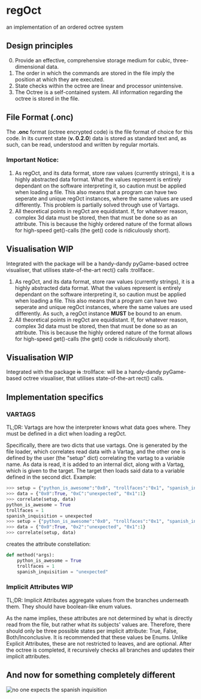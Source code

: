# regOct
an implementation of an ordered octree system

## Design principles
0. Provide an effective, comprehensive storage medium for cubic, three-dimensional data.
1. The order in which the commands are stored in the file imply the position at which they are executed.
2. State checks within the octree are linear and processor unintensive.
3. The Octree is a self-contained system. All information regarding the octree is stored in the file.

## File Format (.onc)
The **.onc** format (octree encrypted code) is the file format of choice for this code. In its current state (**v. 0.2.0**) data is stored as standard text and, as such, can be read, understood and written by regular mortals. 

### Important Notice:

1. As regOct, and its data format, store raw values (currently strings), it is a highly abstracted data format. What the values represent is entirely dependant on the software interpreting it, so caution must be applied when loading a file. This also means that a program can have two seperate and unique regOct instances, where the same values are used differently. This problem is partially solved through use of Vartags.
2. All theoretical points in regOct are equidistant. If, for whatever reason, complex 3d data must be stored, then that must be done so as an attribute. This is because the highly ordered nature of the format allows for high-speed get()-calls (the get() code is ridiculously short).

## Visualisation WIP
Integrated with the package will be a handy-dandy pyGame-based octree visualiser, that utilises state-of-the-art rect() calls :trollface:.

1. As regOct, and its data format, store raw values (currently strings), it is a highly abstracted data format. What the values represent is entirely dependant on the software interpreting it, so caution must be applied when loading a file. This also means that a program can have two seperate and unique regOct instances, where the same values are used differently. As such, a regOct instance **MUST** be bound to an enum.
2. All theoretical points in regOct are equidistant. If, for whatever reason, complex 3d data must be stored, then that must be done so as an attribute. This is because the highly ordered nature of the format allows for high-speed get()-calls (the get() code is ridiculously short).

## Visualisation WIP
Integrated with the package <del>is</del> :trollface: will be a handy-dandy pyGame-based octree visualiser, that utilises state-of-the-art rect() calls.

## Implementation specifics

### VARTAGS
TL;DR:
Vartags are how the interpreter knows what data goes where. They must be defined in a dict when loading a regOct.
 
Specifically, there are two dicts that use vartags. One is generated by the file loader, which correlates read data with a Vartag, and the other one is defined by the user (the "setup" dict) correlating the vartag to a variable name.
As data is read, it is added to an internal dict, along with a Vartag, which is given to the target. The target then loads said data to a variable defined in the second dict.
Example:
``` python
>>> setup = {"python_is_awesome":"0x0", "trollfaces":"0x1", "spanish_inquisition":"0xC"}
>>> data = {"0x0":True, "0xC":"unexpected", "0x1":1}
>>> correlate(setup, data)
python_is_awesome = True
trollfaces = 1
spanish_inquisition = unexpected
>>> setup = {"python_is_awesome":"0x0", "trollfaces":"0x1", "spanish_inquisition":"0x2"}
>>> data = {"0x0":True, "0x2":"unexpected", "0x1":1}
>>> correlate(setup, data)
```
creates the attribute constellation:
``` python 
def method(*args):
    python_is_awesome = True
    trollfaces = 1
    spanish_inquisition = "unexpected"
```

### Implicit Attributes WIP
TL;DR:
Implicit Attributes aggregate values from the branches underneath them. They should have boolean-like enum values.

As the name implies, these attributes are not determined by what is directly read from the file, but rather what its subjects' values are.
Therefore, there should only be three possible states per implicit attribute: True, False, Both/Inconclusive. It is recommended that these values be Enums.
Unlike Explicit Attributes, these are not restricted to leaves, and are optional. After the octree is completed, it recursively checks all branches and updates their implicit attributes. 

## And now for something completely different
![**no one expects the spanish inquisition**](https://static.wikia.nocookie.net/montypython/images/f/ff/Spanish_Inquisition.jpg/revision/latest?cb=20180629171423)

